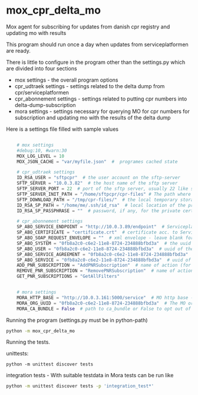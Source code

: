 # mox_cpr_delta_mo

Mox agent for subscribing for updates from danish cpr registry and updating mo with results

This program should run once a day when updates from serviceplatformen are ready.

There is little to configure in the program other than the settings.py which are divided into four sections

* mox settings - the overall program options
* cpr_udtraek settings - settings related to the delta dump from cpr/serviceplatformen
* cpr_abonnement settings  - settings related to putting cpr numbers into delta-dump-subscription
* mora settings - settings necessary for querying MO for cpr numbers for subscription and updating mo with the results of the delta dump

Here is a settings file filled with sample values

``` python

    # mox settings
    #debug:10, #warn:30
    MOX_LOG_LEVEL = 10
    MOX_JSON_CACHE = "var/myfile.json"  #  programes cached state

    # cpr_udtraek settings
    ID_RSA_USER = "sftpcpr"  # the user account on the sftp-server
    SFTP_SERVER = "10.0.3.82"  # the host name of the sftp server
    SFTP_SERVER_PORT = 22  # port of the sftp server, usually 22 like ssh 
    SFTP_SERVER_INIT_PATH = "/home/sftpcpr/cpr-files" # The path where the delta dump files are located
    SFTP_DOWNLOAD_PATH = "/tmp/cpr-files/"  # the local temporary storage path
    ID_RSA_SP_PATH = "/home/me/.ssh/id_rsa"  # local location of the private certificate used to contact SFTP_SERVER
    ID_RSA_SP_PASSPHRASE = ""  # password, if any, for the private certificate

    # cpr_abonnement settings
    SP_ABO_SERVICE_ENDPOINT = "http://10.0.3.89/endpoint"  # Serviceplatformen endpoint
    SP_ABO_CERTIFICATE = "certificate.crt"  # certificate acc. to Serviceplatformen
    SP_ABO_SOAP_REQUEST_ENVELOPE = ""  # xml envelope - leave blank for bundled default
    SP_ABO_SYSTEM = "0fb8a2c0-c6e2-11e8-8724-234888bfbd3a"  # the uuid of the system
    SP_ABO_USER = "0fb8a2c0-c6e2-11e8-8724-234888bfbd3a"  # uuid of the user
    SP_ABO_SERVICE_AGREEMENT = "0fb8a2c0-c6e2-11e8-8724-234888bfbd3a"  # uuid of the service aggreement
    SP_ABO_SERVICE = "0fb8a2c0-c6e2-11e8-8724-234888bfbd3a"  # uuid of the service
    ADD_PNR_SUBSCRIPTION = "AddPNRSubscription"  # name of action (for envelope)
    REMOVE_PNR_SUBSCRIPTION = "RemovePNRSubscription"  # name of action (for envelope)
    GET_PNR_SUBSCRIPTIONS = "GetAllFilters"


    # mora settings 
    MORA_HTTP_BASE = "http://10.0.3.161:5000/service"  # MO http base - should end with '/service'
    MORA_ORG_UUID = "0fb8a2c0-c6e2-11e8-8724-234888bfbd3a"  # The MO organisation uuid
    MORA_CA_BUNDLE = False  # path to ca_bundle or False to opt out of ca verification

```
Running the program (settings.py must be in python-path)

``` bash
python -m mox_cpr_delta_mo    
```


Running the tests.

unittests:

```
python -m unittest discover tests 
```

integration tests - With suitable testdata in Mora tests can be run like

``` bash
python -m unittest discover tests -p 'integration_test*'
```

